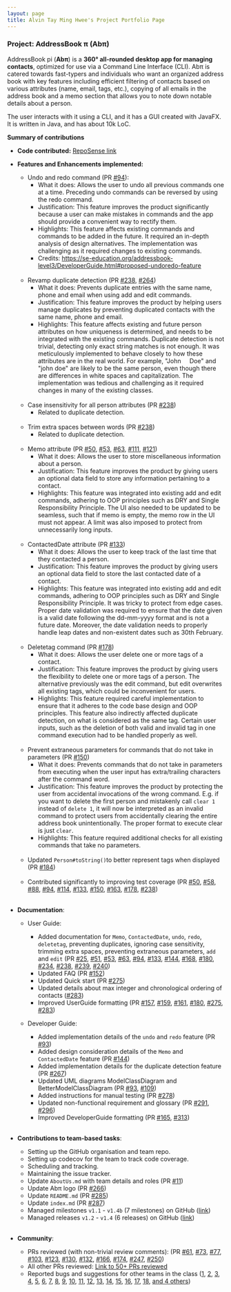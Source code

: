 ```yaml
---
layout: page
title: Alvin Tay Ming Hwee's Project Portfolio Page
---
```


### Project: AddressBook π (Abπ)

AddressBook pi (**Abπ**) is a **360° all-rounded desktop app for managing contacts**, optimized for use via a Command Line Interface (CLI). Abπ is catered towards fast-typers and individuals who want an organized address book with key features including efficient filtering of contacts based on various attributes (name, email, tags, etc.), copying of all emails in the address book and a memo section that allows you to note down notable details about a person. 

The user interacts with it using a CLI, and it has a GUI created with JavaFX. It is written in Java, and has about 10k LoC.

**Summary of contributions**

* **Code contributed:** [RepoSense link](https://nus-cs2103-ay2122s2.github.io/tp-dashboard/?search=atmh&breakdown=true&sort=groupTitle&sortWithin=title&since=2022-02-18&timeframe=commit&mergegroup=&groupSelect=groupByRepos&checkedFileTypes=docs~functional-code~test-code~other)

* **Features and Enhancements implemented:**

  * Undo and redo command (PR [\#94](https://github.com/AY2122S2-CS2103T-T17-4/tp/pull/94)):
    * What it does: Allows the user to undo all previous commands one at a time. Preceding undo commands can be reversed by using the redo command.
    * Justification: This feature improves the product significantly because a user can make mistakes in commands and the app should provide a convenient way to rectify them.
    * Highlights: This feature affects existing commands and commands to be added in the future. It required an in-depth analysis of design alternatives. The implementation was challenging as it required changes to existing commands.
    * Credits: https://se-education.org/addressbook-level3/DeveloperGuide.html#proposed-undoredo-feature
  <br><br>
  * Revamp duplicate detection (PR [\#238](https://github.com/AY2122S2-CS2103T-T17-4/tp/pull/238), [\#264](https://github.com/AY2122S2-CS2103T-T17-4/tp/pull/264))
    * What it does: Prevents duplicate entries with the same name, phone and email when using add and edit commands.
    * Justification: This feature improves the product by helping users manage duplicates by preventing duplicated contacts with the same name, phone and email.
    * Highlights: This feature affects existing and future person attributes on how uniqueness is determined, and needs to be integrated with the existing commands. Duplicate detection is not trivial, detecting only exact string matches is not enough. It was meticulously implemented to behave closely to how these attributes are in the real world. For example, "John &#160;&#160;&#160; Doe" and "john doe" are likely to be the same person, even though there are differences in white spaces and capitalization. The implementation was tedious and challenging as it required changes in many of the existing classes.
  <br><br>
  * Case insensitivity for all person attributes (PR [\#238](https://github.com/AY2122S2-CS2103T-T17-4/tp/pull/238))
    * Related to duplicate detection.
  <br><br>
  * Trim extra spaces between words (PR [\#238](https://github.com/AY2122S2-CS2103T-T17-4/tp/pull/238))
    * Related to duplicate detection.
  <br><br>
  * Memo attribute (PR [\#50](https://github.com/AY2122S2-CS2103T-T17-4/tp/pull/50), [\#53](https://github.com/AY2122S2-CS2103T-T17-4/tp/pull/53), [\#63](https://github.com/AY2122S2-CS2103T-T17-4/tp/pull/63), [\#111](https://github.com/AY2122S2-CS2103T-T17-4/tp/pull/111), [\#121](https://github.com/AY2122S2-CS2103T-T17-4/tp/pull/121))
    * What it does: Allows the user to store miscellaneous information about a person.
    * Justification: This feature improves the product by giving users an optional data field to store any information pertaining to a contact. 
    * Highlights: This feature was integrated into existing add and edit commands, adhering to OOP principles such as DRY and Single Responsibility Principle. The UI also needed to be updated to be seamless, such that if memo is empty, the memo row in the UI must not appear. A limit was also imposed to protect from unnecessarily long inputs.
  <br><br>
  * ContactedDate attribute (PR [\#133](https://github.com/AY2122S2-CS2103T-T17-4/tp/pull/133))
    * What it does: Allows the user to keep track of the last time that they contacted a person.
    * Justification: This feature improves the product by giving users an optional data field to store the last contacted date of a contact.
    * Highlights: This feature was integrated into existing add and edit commands, adhering to OOP principles such as DRY and Single Responsibility Principle. It was tricky to protect from edge cases. Proper date validation was required to ensure that the date given is a valid date following the dd-mm-yyyy format and is not a future date. Moreover, the date validation needs to properly handle leap dates and non-existent dates such as 30th February.
  <br><br>
  * Deletetag command (PR [\#178](https://github.com/AY2122S2-CS2103T-T17-4/tp/pull/178))
    * What it does: Allows the user delete one or more tags of a contact.
    * Justification: This feature improves the product by giving users the flexibility to delete one or more tags of a person. The alternative previously was the edit command, but edit overwrites all existing tags, which could be inconvenient for users. 
    * Highlights: This feature required careful implementation to ensure that it adheres to the code base design and OOP principles. This feature also indirectly affected duplicate detection, on what is considered as the same tag. Certain user inputs, such as the deletion of both valid and invalid tag in one command execution had to be handled properly as well. 
  <br><br>
  * Prevent extraneous parameters for commands that do not take in parameters (PR [\#150](https://github.com/AY2122S2-CS2103T-T17-4/tp/pull/150))
    * What it does: Prevents commands that do not take in parameters from executing when the user input has extra/trailing characters after the command word.
    * Justification: This feature improves the product by protecting the user from accidental invocations of the wrong command. E.g. if you want to delete the first person and mistakenly call `clear 1` instead of `delete 1`, it will now be interpreted as an invalid command to protect users from accidentally clearing the entire address book unintentionally. The proper format to execute clear is just `clear`.
    * Highlights: This feature required additional checks for all existing commands that take no parameters.
  <br><br>
  * Updated `Person#toString()`to better represent tags when displayed (PR [\#184](https://github.com/AY2122S2-CS2103T-T17-4/tp/pull/184))
  <br><br>
  * Contributed significantly to improving test coverage (PR [\#50](https://github.com/AY2122S2-CS2103T-T17-4/tp/pull/50), [\#58](https://github.com/AY2122S2-CS2103T-T17-4/tp/pull/58), [\#88](https://github.com/AY2122S2-CS2103T-T17-4/tp/pull/88), [\#94](https://github.com/AY2122S2-CS2103T-T17-4/tp/pull/94), [\#114](https://github.com/AY2122S2-CS2103T-T17-4/tp/pull/114), [\#133](https://github.com/AY2122S2-CS2103T-T17-4/tp/pull/133), [\#150](https://github.com/AY2122S2-CS2103T-T17-4/tp/pull/150), [\#163](https://github.com/AY2122S2-CS2103T-T17-4/tp/pull/163), [\#178](https://github.com/AY2122S2-CS2103T-T17-4/tp/pull/178), [\#238](https://github.com/AY2122S2-CS2103T-T17-4/tp/pull/238))
  <br><br>

* **Documentation**:
  * User Guide:
    * Added documentation for `Memo`, `ContactedDate`, `undo`, `redo`, `deletetag`, preventing duplicates, ignoring case sensitivity, trimming extra spaces, preventing extraneous parameters, `add` and `edit` (PR [\#25](https://github.com/AY2122S2-CS2103T-T17-4/tp/pull/25), [\#51](https://github.com/AY2122S2-CS2103T-T17-4/tp/pull/51), [\#53](https://github.com/AY2122S2-CS2103T-T17-4/tp/pull/53), [\#63](https://github.com/AY2122S2-CS2103T-T17-4/tp/pull/63), [\#94](https://github.com/AY2122S2-CS2103T-T17-4/tp/pull/94), [\#133](https://github.com/AY2122S2-CS2103T-T17-4/tp/pull/133), [\#144](https://github.com/AY2122S2-CS2103T-T17-4/tp/pull/144), [\#168](https://github.com/AY2122S2-CS2103T-T17-4/tp/pull/168), [\#180](https://github.com/AY2122S2-CS2103T-T17-4/tp/pull/180), [\#234](https://github.com/AY2122S2-CS2103T-T17-4/tp/pull/234), [\#238](https://github.com/AY2122S2-CS2103T-T17-4/tp/pull/238), [\#239](https://github.com/AY2122S2-CS2103T-T17-4/tp/pull/239), [\#240](https://github.com/AY2122S2-CS2103T-T17-4/tp/pull/240))
    * Updated FAQ (PR [\#152](https://github.com/AY2122S2-CS2103T-T17-4/tp/pull/152))
    * Updated Quick start (PR [\#275](https://github.com/AY2122S2-CS2103T-T17-4/tp/pull/275))
    * Updated details about max integer and chronological ordering of contacts ([\#283](https://github.com/AY2122S2-CS2103T-T17-4/tp/pull/283))
    * Improved UserGuide formatting (PR [\#157](https://github.com/AY2122S2-CS2103T-T17-4/tp/pull/157), [\#159](https://github.com/AY2122S2-CS2103T-T17-4/tp/pull/159), [\#161](https://github.com/AY2122S2-CS2103T-T17-4/tp/pull/161), [\#180](https://github.com/AY2122S2-CS2103T-T17-4/tp/pull/180), [\#275](https://github.com/AY2122S2-CS2103T-T17-4/tp/pull/275), [\#283](https://github.com/AY2122S2-CS2103T-T17-4/tp/pull/283))
  
  * Developer Guide:
    * Added implementation details of the `undo` and `redo` feature (PR [\#93](https://github.com/AY2122S2-CS2103T-T17-4/tp/pull/93))
    * Added design consideration details of the `Memo` and `ContactedDate` feature (PR [\#144](https://github.com/AY2122S2-CS2103T-T17-4/tp/pull/144))
    * Added implementation details for the duplicate detection feature (PR [\#267](https://github.com/AY2122S2-CS2103T-T17-4/tp/pull/267))
    * Updated UML diagrams ModelClassDiagram and BetterModelClassDiagram (PR [\#93](https://github.com/AY2122S2-CS2103T-T17-4/tp/pull/93), [\#109](https://github.com/AY2122S2-CS2103T-T17-4/tp/pull/109))
    * Added instructions for manual testing (PR [\#278](https://github.com/AY2122S2-CS2103T-T17-4/tp/pull/278))
    * Updated non-functional requirement and glossary (PR [\#291](https://github.com/AY2122S2-CS2103T-T17-4/tp/pull/291), [\#296](https://github.com/AY2122S2-CS2103T-T17-4/tp/pull/296))
    * Improved DeveloperGuide formatting (PR [\#165](https://github.com/AY2122S2-CS2103T-T17-4/tp/pull/165), [\#313](https://github.com/AY2122S2-CS2103T-T17-4/tp/pull/313))
    <br><br>
    
* **Contributions to team-based tasks**:
  * Setting up the GitHub organisation and team repo.
  * Setting up codecov for the team to track code coverage.
  * Scheduling and tracking.
  * Maintaining the issue tracker.
  * Update `AboutUs.md` with team details and roles (PR [\#11](https://github.com/AY2122S2-CS2103T-T17-4/tp/pull/11))
  * Update Abπ logo (PR [\#266](https://github.com/AY2122S2-CS2103T-T17-4/tp/pull/266))
  * Update `README.md` (PR [\#285](https://github.com/AY2122S2-CS2103T-T17-4/tp/pull/285))
  * Update `index.md` (PR [\#287](https://github.com/AY2122S2-CS2103T-T17-4/tp/pull/287))
  * Managed milestones `v1.1` - `v1.4b` (7 milestones) on GitHub ([link](https://github.com/AY2122S2-CS2103T-T17-4/tp/milestones?state=closed))
  * Managed releases `v1.2` - `v1.4` (6 releases) on GitHub ([link](https://github.com/AY2122S2-CS2103T-T17-4/tp/releases))
  <br><br>

* **Community**:
  * PRs reviewed (with non-trivial review comments): (PR [\#61](https://github.com/AY2122S2-CS2103T-T17-4/tp/pull/61), [\#73](https://github.com/AY2122S2-CS2103T-T17-4/tp/pull/73), [\#77](https://github.com/AY2122S2-CS2103T-T17-4/tp/pull/77), [\#103](https://github.com/AY2122S2-CS2103T-T17-4/tp/pull/103), [\#123](https://github.com/AY2122S2-CS2103T-T17-4/tp/pull/123), [\#130](https://github.com/AY2122S2-CS2103T-T17-4/tp/pull/130), [\#132](https://github.com/AY2122S2-CS2103T-T17-4/tp/pull/132), [\#166](https://github.com/AY2122S2-CS2103T-T17-4/tp/pull/166), [\#174](https://github.com/AY2122S2-CS2103T-T17-4/tp/pull/174), [\#247](https://github.com/AY2122S2-CS2103T-T17-4/tp/pull/247), [\#250](https://github.com/AY2122S2-CS2103T-T17-4/tp/pull/250))
  * All other PRs reviewed: [Link to 50+ PRs reviewed](https://github.com/AY2122S2-CS2103T-T17-4/tp/pulls?q=is%3Apr+is%3Aclosed+reviewed-by%3Aatmh)
  * Reported bugs and suggestions for other teams in the class ([1](https://github.com/atmh/ped/issues/1), [2](https://github.com/atmh/ped/issues/2), [3](https://github.com/atmh/ped/issues/3), [4](https://github.com/atmh/ped/issues/4), [5](https://github.com/atmh/ped/issues/5), [6](https://github.com/atmh/ped/issues/6), [7](https://github.com/atmh/ped/issues/7), [8](https://github.com/atmh/ped/issues/8), [9](https://github.com/atmh/ped/issues/9), [10](https://github.com/atmh/ped/issues/10), [11](https://github.com/atmh/ped/issues/11), [12](https://github.com/atmh/ped/issues/12), [13](https://github.com/atmh/ped/issues/13), [14](https://github.com/atmh/ped/issues/14), [15](https://github.com/atmh/ped/issues/15), [16](https://github.com/atmh/ped/issues/16), [17](https://github.com/atmh/ped/issues/17), [18](https://github.com/atmh/ped/issues/18), [and 4 others](https://github.com/AY2122S2-CS2103T-T17-1/tp/issues/273))
